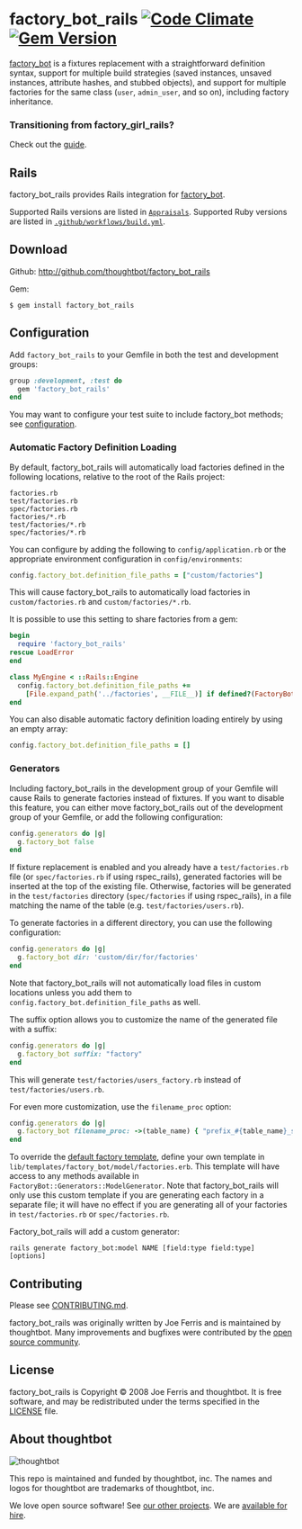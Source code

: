 # factory_bot_rails [![Code Climate][grade-image]][grade] [![Gem Version][version-image]][version]

[factory_bot][fb] is a fixtures replacement with a straightforward definition
syntax, support for multiple build strategies (saved instances, unsaved
instances, attribute hashes, and stubbed objects), and support for multiple
factories for the same class (`user`, `admin_user`, and so on), including factory
inheritance.

### Transitioning from factory\_girl\_rails?

Check out the [guide](https://github.com/thoughtbot/factory_bot/blob/4-9-0-stable/UPGRADE_FROM_FACTORY_GIRL.md).

## Rails

factory\_bot\_rails provides Rails integration for [factory_bot][fb].

Supported Rails versions are listed in [`Appraisals`](Appraisals). Supported
Ruby versions are listed in [`.github/workflows/build.yml`](.github/workflows/build.yml).

## Download

Github: http://github.com/thoughtbot/factory_bot_rails

Gem:

    $ gem install factory_bot_rails

## Configuration

Add `factory_bot_rails` to your Gemfile in both the test and development groups:

```ruby
group :development, :test do
  gem 'factory_bot_rails'
end
```

You may want to configure your test suite to include factory\_bot methods; see
[configuration](https://github.com/thoughtbot/factory_bot/blob/main/GETTING_STARTED.md#configure-your-test-suite).

### Automatic Factory Definition Loading

By default, factory\_bot\_rails will automatically load factories
defined in the following locations,
relative to the root of the Rails project:

```
factories.rb
test/factories.rb
spec/factories.rb
factories/*.rb
test/factories/*.rb
spec/factories/*.rb
```

You can configure by adding the following to `config/application.rb` or the
appropriate environment configuration in `config/environments`:

```ruby
config.factory_bot.definition_file_paths = ["custom/factories"]
```

This will cause factory\_bot\_rails to automatically load factories in
`custom/factories.rb` and `custom/factories/*.rb`.

It is possible to use this setting to share factories from a gem:

```rb
begin
  require 'factory_bot_rails'
rescue LoadError
end

class MyEngine < ::Rails::Engine
  config.factory_bot.definition_file_paths +=
    [File.expand_path('../factories', __FILE__)] if defined?(FactoryBotRails)
end
```

You can also disable automatic factory definition loading entirely by
using an empty array:

```rb
config.factory_bot.definition_file_paths = []
```

### Generators

Including factory\_bot\_rails in the development group of your Gemfile
will cause Rails to generate factories instead of fixtures.
If you want to disable this feature, you can either move factory\_bot\_rails out
of the development group of your Gemfile, or add the following configuration:

```ruby
config.generators do |g|
  g.factory_bot false
end
```

If fixture replacement is enabled and you already have a `test/factories.rb`
file (or `spec/factories.rb` if using rspec_rails), generated factories will be
inserted at the top of the existing file.
Otherwise, factories will be generated in the
`test/factories` directory (`spec/factories` if using rspec_rails),
in a file matching the name of the table (e.g. `test/factories/users.rb`).

To generate factories in a different directory, you can use the following
configuration:

```ruby
config.generators do |g|
  g.factory_bot dir: 'custom/dir/for/factories'
end
```

Note that factory\_bot\_rails will not automatically load files in custom
locations unless you add them to `config.factory_bot.definition_file_paths` as
well.

The suffix option allows you to customize the name of the generated file with a
suffix:

```ruby
config.generators do |g|
  g.factory_bot suffix: "factory"
end
```

This will generate `test/factories/users_factory.rb` instead of
`test/factories/users.rb`.

For even more customization, use the `filename_proc` option:

```ruby
config.generators do |g|
  g.factory_bot filename_proc: ->(table_name) { "prefix_#{table_name}_suffix" }
end
```

To override the [default factory template][], define your own template in
`lib/templates/factory_bot/model/factories.erb`. This template will have
access to any methods available in `FactoryBot::Generators::ModelGenerator`.
Note that factory\_bot\_rails will only use this custom template if you are
generating each factory in a separate file; it will have no effect if you are
generating all of your factories in `test/factories.rb` or `spec/factories.rb`.

Factory\_bot\_rails will add a custom generator:

```shell
rails generate factory_bot:model NAME [field:type field:type] [options]
```

[default factory template]: https://github.com/thoughtbot/factory_bot_rails/tree/main/lib/generators/factory_bot/model/templates/factories.erb

## Contributing

Please see [CONTRIBUTING.md](CONTRIBUTING.md).

factory_bot_rails was originally written by Joe Ferris and is maintained by thoughtbot. Many improvements and bugfixes were contributed by the [open source
community](https://github.com/thoughtbot/factory_bot_rails/graphs/contributors).

## License

factory_bot_rails is Copyright © 2008 Joe Ferris and thoughtbot. It is free
software, and may be redistributed under the terms specified in the
[LICENSE](LICENSE) file.

<!-- START /templates/footer.md -->
## About thoughtbot

![thoughtbot](https://thoughtbot.com/thoughtbot-logo-for-readmes.svg)

This repo is maintained and funded by thoughtbot, inc.
The names and logos for thoughtbot are trademarks of thoughtbot, inc.

We love open source software!
See [our other projects][community].
We are [available for hire][hire].

[community]: https://thoughtbot.com/community?utm_source=github
[hire]: https://thoughtbot.com/hire-us?utm_source=github

<!-- END /templates/footer.md -->

[fb]: https://github.com/thoughtbot/factory_bot
[grade]: https://codeclimate.com/github/thoughtbot/factory_bot_rails
[grade-image]: https://codeclimate.com/github/thoughtbot/factory_bot_rails.svg
[community]: https://thoughtbot.com/community?utm_source=github
[hire]: https://thoughtbot.com/hire-us?utm_source=github
[version-image]: https://badge.fury.io/rb/factory_bot_rails.svg
[version]: https://badge.fury.io/rb/factory_bot_rails
[hound-image]: https://img.shields.io/badge/Reviewed_by-Hound-8E64B0.svg
[hound]: https://houndci.com
